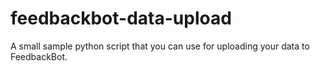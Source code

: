# feedbackbot-data-upload
A small sample python script that you can use for uploading your data to FeedbackBot.
